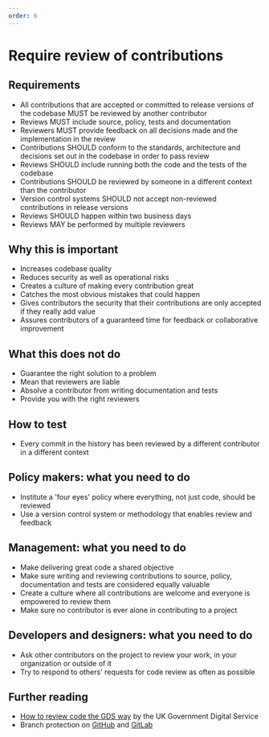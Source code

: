 ```yaml
---
order: 6
---
```


# Require review of contributions

## Requirements

* All contributions that are accepted or committed to release versions of the codebase MUST be reviewed by another contributor
* Reviews MUST include source, policy, tests and documentation
* Reviewers MUST provide feedback on all decisions made and the implementation in the review
* Contributions SHOULD conform to the standards, architecture and decisions set out in the codebase in order to pass review
* Reviews SHOULD include running both the code and the tests of the codebase
* Contributions SHOULD be reviewed by someone in a different context than the contributor
* Version control systems SHOULD not accept non-reviewed contributions in release versions
* Reviews SHOULD happen within two business days
* Reviews MAY be performed by multiple reviewers

## Why this is important

* Increases codebase quality
* Reduces security as well as operational risks
* Creates a culture of making every contribution great
* Catches the most obvious mistakes that could happen
* Gives contributors the security that their contributions are only accepted if they really add value
* Assures contributors of a guaranteed time for feedback or collaborative improvement

## What this does not do

* Guarantee the right solution to a problem
* Mean that reviewers are liable
* Absolve a contributor from writing documentation and tests
* Provide you with the right reviewers

## How to test

* Every commit in the history has been reviewed by a different contributor in a different context

## Policy makers: what you need to do

* Institute a 'four eyes' policy where everything, not just code, should be reviewed
* Use a version control system or methodology that enables review and feedback

## Management: what you need to do

* Make delivering great code a shared objective
* Make sure writing and reviewing contributions to source, policy, documentation and tests are considered equally valuable
* Create a culture where all contributions are welcome and everyone is empowered to review them
* Make sure no contributor is ever alone in contributing to a project

## Developers and designers: what you need to do

* Ask other contributors on the project to review your work, in your organization or outside of it
* Try to respond to others' requests for code review as often as possible

## Further reading

* [How to review code the GDS way](https://gds-way.cloudapps.digital/manuals/code-review-guidelines.html#content) by the UK Government Digital Service
* Branch protection on [GitHub](https://help.github.com/en/articles/about-protected-branches) and [GitLab](https://about.gitlab.com/2014/11/26/keeping-your-code-protected/)
